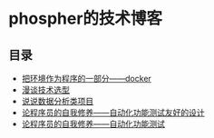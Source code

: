 # phospher的技术博客
## 目录
- [把环境作为程序的一部分——docker](https://phospher.github.io/docker)
- [漫谈技术选型](https://phospher.github.io/techSelect)
- [说说数据分析类项目](https://phospher.github.io/dataAnalysis)
- [
论程序员的自我修养——自动化功能测试友好的设计](https://phospher.github.io/autoTestDesign)
- [论程序员的自我修养——自动化功能测试](https://phospher.github.io/autoTest)
